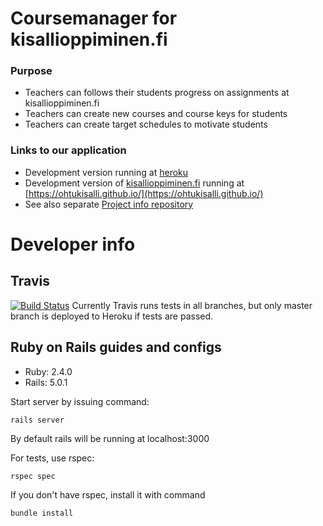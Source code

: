 # Coursemanager for kisallioppiminen.fi

### Purpose
* Teachers can follows their students progress on assignments at kisallioppiminen.fi
* Teachers can create new courses and course keys for students
* Teachers can create target schedules to motivate students

### Links to our application
* Development version running at [heroku](https://pure-inlet-98383.herokuapp.com/)  
* Development version of [kisallioppiminen.fi](kisallioppiminen.fi) running at [https://ohtukisalli.github.io/](https://ohtukisalli.github.io/)  
* See also separate [Project info repository](https://github.com/OhtuKisalli/project-info)

# Developer info

## Travis
[![Build Status](https://travis-ci.org/OhtuKisalli/kisallioppiminen.server.png)](https://travis-ci.org/OhtuKisalli/kisallioppiminen.server)
Currently Travis runs tests in all branches, but only master branch is deployed to Heroku if tests are passed.
## Ruby on Rails guides and configs

  - Ruby: 2.4.0
  - Rails: 5.0.1

Start server by issuing command: 
```
rails server
```
By default rails will be running at localhost:3000

For tests, use rspec:
```
rspec spec
```
If you don't have rspec, install it with command 
```
bundle install
```

